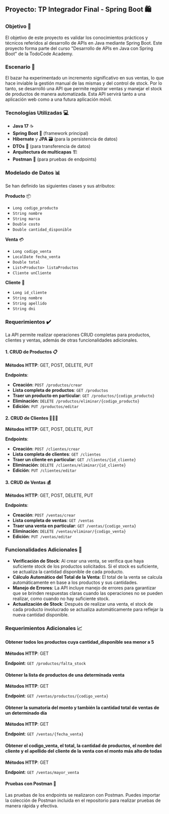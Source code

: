 ## Proyecto: TP Integrador Final - Spring Boot 🛍️

### Objetivo 🎯
El objetivo de este proyecto es validar los conocimientos prácticos y técnicos referidos al desarrollo de APIs en Java mediante Spring Boot. Este proyecto forma parte del curso "Desarrollo de APIs en Java con Spring Boot" de la TodoCode Academy.

### Escenario 🏬
El bazar ha experimentado un incremento significativo en sus ventas, lo que hace inviable la gestión manual de las mismas y del control de stock. Por lo tanto, se desarrolló una API que permite registrar ventas y manejar el stock de productos de manera automatizada. Esta API servirá tanto a una aplicación web como a una futura aplicación móvil.

### Tecnologías Utilizadas 💻
- **Java 17** ☕
- **Spring Boot** 🚀 (framework principal)
- **Hibernate** y **JPA** 🗃️ (para la persistencia de datos)
- **DTOs** 🔄 (para transferencia de datos)
- **Arquitectura de multicapas** 🏗️
- **Postman** 🧪 (para pruebas de endpoints)

### Modelado de Datos 📊
Se han definido las siguientes clases y sus atributos:

**Producto** 📦
- `Long codigo_producto`
- `String nombre`
- `String marca`
- `Double costo`
- `Double cantidad_disponible`

**Venta** 💳
- `Long codigo_venta`
- `LocalDate fecha_venta`
- `Double total`
- `List<Producto> listaProductos`
- `Cliente unCliente`

**Cliente** 👤
- `Long id_cliente`
- `String nombre`
- `String apellido`
- `String dni`

### Requerimientos ✔️
La API permite realizar operaciones CRUD completas para productos, clientes y ventas, además de otras funcionalidades adicionales.

#### 1. CRUD de Productos 📋
**Métodos HTTP**: GET, POST, DELETE, PUT

**Endpoints**:
- **Creación**: `POST /productos/crear`
- **Lista completa de productos**: `GET /productos`
- **Traer un producto en particular**: `GET /productos/{codigo_producto}`
- **Eliminación**: `DELETE /productos/eliminar/{codigo_producto}`
- **Edición**: `PUT /productos/editar`

#### 2. CRUD de Clientes 🧑‍🤝‍🧑
**Métodos HTTP**: GET, POST, DELETE, PUT

**Endpoints**:
- **Creación**: `POST /clientes/crear`
- **Lista completa de clientes**: `GET /clientes`
- **Traer un cliente en particular**: `GET /clientes/{id_cliente}`
- **Eliminación**: `DELETE /clientes/eliminar/{id_cliente}`
- **Edición**: `PUT /clientes/editar`

#### 3. CRUD de Ventas 💰
**Métodos HTTP**: GET, POST, DELETE, PUT

**Endpoints**:
- **Creación**: `POST /ventas/crear`
- **Lista completa de ventas**: `GET /ventas`
- **Traer una venta en particular**: `GET /ventas/{codigo_venta}`
- **Eliminación**: `DELETE /ventas/eliminar/{codigo_venta}`
- **Edición**: `PUT /ventas/editar`

### Funcionalidades Adicionales 🔧
- **Verificación de Stock**: Al crear una venta, se verifica que haya suficiente stock de los productos solicitados. Si el stock es suficiente, se actualiza la cantidad disponible de cada producto.
- **Cálculo Automático del Total de la Venta**: El total de la venta se calcula automáticamente en base a los productos y sus cantidades.
- **Manejo de Errores**: La API incluye manejo de errores para garantizar que se brinden respuestas claras cuando las operaciones no se pueden realizar, como cuando no hay suficiente stock.
- **Actualización de Stock**: Después de realizar una venta, el stock de cada producto involucrado se actualiza automáticamente para reflejar la nueva cantidad disponible.

### Requerimientos Adicionales 📈

#### Obtener todos los productos cuya cantidad_disponible sea menor a 5
**Métodos HTTP**: GET

**Endpoint**: `GET /productos/falta_stock`

#### Obtener la lista de productos de una determinada venta
**Métodos HTTP**: GET

**Endpoint**: `GET /ventas/productos/{codigo_venta}`

#### Obtener la sumatoria del monto y también la cantidad total de ventas de un determinado día
**Métodos HTTP**: GET

**Endpoint**: `GET /ventas/{fecha_venta}`

#### Obtener el codigo_venta, el total, la cantidad de productos, el nombre del cliente y el apellido del cliente de la venta con el monto más alto de todas
**Métodos HTTP**: GET

**Endpoint**: `GET /ventas/mayor_venta`

#### Pruebas con Postman 📝
Las pruebas de los endpoints se realizaron con Postman. Puedes importar la colección de Postman incluida en el repositorio para realizar pruebas de manera rápida y efectiva.

